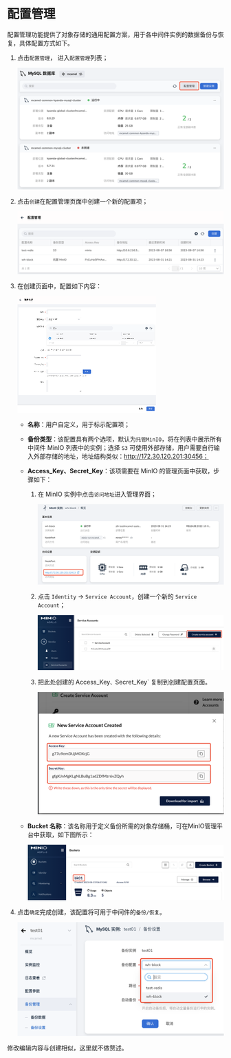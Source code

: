 # 配置管理

配置管理功能提供了对象存储的通用配置方案，用于各中间件实例的数据备份与恢复，具体配置方式如下。

1. 点击`配置管理`， 进入`配置管理`列表；

    ![list](images/cfg01.png)

2. 点击`创建`在配置管理页面中创建一个新的配置项；

    ![list](images/cfg02.png)

3. 在创建页面中，配置如下内容：

    ![list](images/cfg03.png)

    - **名称**：用户自定义，用于标示配置项；

    - **备份类型**：该配置具有两个选项，默认为`托管MinIO`，将在列表中展示所有中间件 MinIO 列表中的实例；选择 `S3` 可使用外部存储，用户需要自行输入外部存储的地址，地址结构类似：http://172.30.120.201:30456；

    - **Access_Key、Secret_Key**：该项需要在 MinIO 的管理页面中获取，步骤如下：

        1. 在 MinIO 实例中点击`访问地址`进入管理界面；

            ![list](images/cfg04.png)

        2. 点击 `Identity` -> `Service Account`，创建一个新的 `Service Account`；

            ![list](images/cfg05.png)

        3. 把此处创建的 Access_Key`、`Secret_Key` 复制到创建配置页面。

            ![list](images/cfg06.png)

    - **Bucket 名称**：该名称用于定义备份所需的对象存储桶，可在MinIO管理平台中获取，如下图所示：

        ![list](images/cfg07.png)

4. 点击`确定`完成创建，该配置将可用于中间件的`备份/恢复`。

    ![list](images/cfg08.png)

修改编辑内容与创建相似，这里就不做赘述。